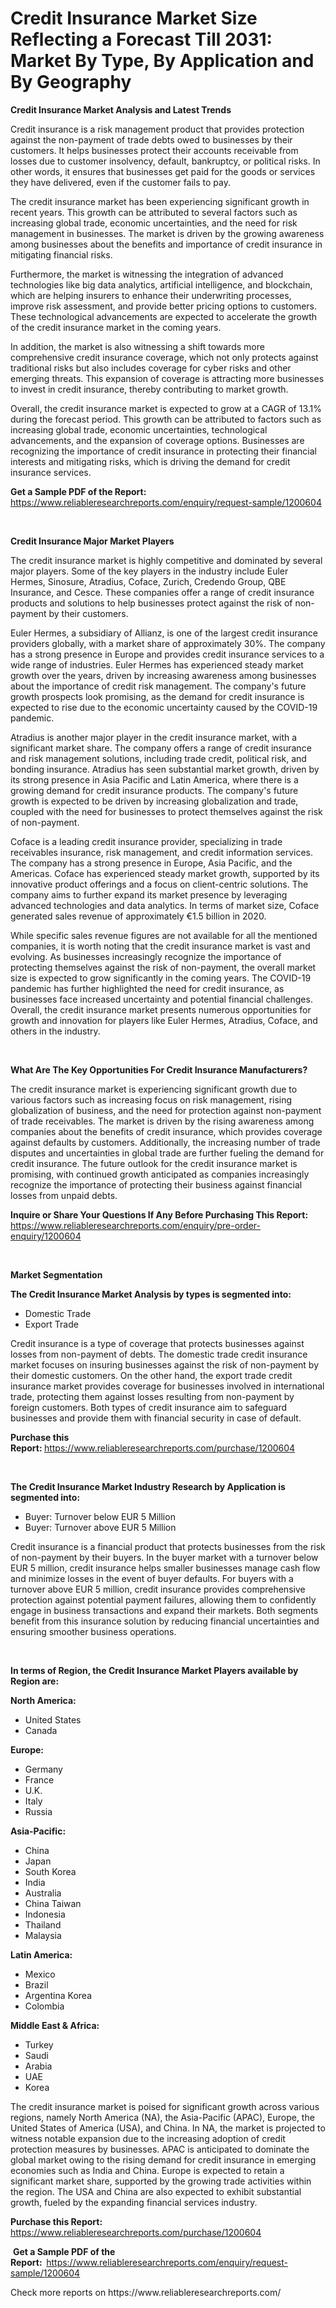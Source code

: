 <p><h1>Credit Insurance Market Size Reflecting a Forecast Till 2031: Market By Type, By Application and By Geography</h1></p><p><strong>Credit Insurance Market Analysis and Latest Trends</strong></p>
<p><p>Credit insurance is a risk management product that provides protection against the non-payment of trade debts owed to businesses by their customers. It helps businesses protect their accounts receivable from losses due to customer insolvency, default, bankruptcy, or political risks. In other words, it ensures that businesses get paid for the goods or services they have delivered, even if the customer fails to pay.</p><p>The credit insurance market has been experiencing significant growth in recent years. This growth can be attributed to several factors such as increasing global trade, economic uncertainties, and the need for risk management in businesses. The market is driven by the growing awareness among businesses about the benefits and importance of credit insurance in mitigating financial risks.</p><p>Furthermore, the market is witnessing the integration of advanced technologies like big data analytics, artificial intelligence, and blockchain, which are helping insurers to enhance their underwriting processes, improve risk assessment, and provide better pricing options to customers. These technological advancements are expected to accelerate the growth of the credit insurance market in the coming years.</p><p>In addition, the market is also witnessing a shift towards more comprehensive credit insurance coverage, which not only protects against traditional risks but also includes coverage for cyber risks and other emerging threats. This expansion of coverage is attracting more businesses to invest in credit insurance, thereby contributing to market growth.</p><p>Overall, the credit insurance market is expected to grow at a CAGR of 13.1% during the forecast period. This growth can be attributed to factors such as increasing global trade, economic uncertainties, technological advancements, and the expansion of coverage options. Businesses are recognizing the importance of credit insurance in protecting their financial interests and mitigating risks, which is driving the demand for credit insurance services.</p></p>
<p><strong>Get a Sample PDF of the Report:&nbsp;</strong> <a href="https://www.reliableresearchreports.com/enquiry/request-sample/1200604">https://www.reliableresearchreports.com/enquiry/request-sample/1200604</a></p>
<p>&nbsp;</p>
<p><strong>Credit Insurance Major Market Players</strong></p>
<p><p>The credit insurance market is highly competitive and dominated by several major players. Some of the key players in the industry include Euler Hermes, Sinosure, Atradius, Coface, Zurich, Credendo Group, QBE Insurance, and Cesce. These companies offer a range of credit insurance products and solutions to help businesses protect against the risk of non-payment by their customers.</p><p>Euler Hermes, a subsidiary of Allianz, is one of the largest credit insurance providers globally, with a market share of approximately 30%. The company has a strong presence in Europe and provides credit insurance services to a wide range of industries. Euler Hermes has experienced steady market growth over the years, driven by increasing awareness among businesses about the importance of credit risk management. The company's future growth prospects look promising, as the demand for credit insurance is expected to rise due to the economic uncertainty caused by the COVID-19 pandemic.</p><p>Atradius is another major player in the credit insurance market, with a significant market share. The company offers a range of credit insurance and risk management solutions, including trade credit, political risk, and bonding insurance. Atradius has seen substantial market growth, driven by its strong presence in Asia Pacific and Latin America, where there is a growing demand for credit insurance products. The company's future growth is expected to be driven by increasing globalization and trade, coupled with the need for businesses to protect themselves against the risk of non-payment.</p><p>Coface is a leading credit insurance provider, specializing in trade receivables insurance, risk management, and credit information services. The company has a strong presence in Europe, Asia Pacific, and the Americas. Coface has experienced steady market growth, supported by its innovative product offerings and a focus on client-centric solutions. The company aims to further expand its market presence by leveraging advanced technologies and data analytics. In terms of market size, Coface generated sales revenue of approximately €1.5 billion in 2020.</p><p>While specific sales revenue figures are not available for all the mentioned companies, it is worth noting that the credit insurance market is vast and evolving. As businesses increasingly recognize the importance of protecting themselves against the risk of non-payment, the overall market size is expected to grow significantly in the coming years. The COVID-19 pandemic has further highlighted the need for credit insurance, as businesses face increased uncertainty and potential financial challenges. Overall, the credit insurance market presents numerous opportunities for growth and innovation for players like Euler Hermes, Atradius, Coface, and others in the industry.</p></p>
<p>&nbsp;</p>
<p><strong>What Are The Key Opportunities For Credit Insurance Manufacturers?</strong></p>
<p><p>The credit insurance market is experiencing significant growth due to various factors such as increasing focus on risk management, rising globalization of business, and the need for protection against non-payment of trade receivables. The market is driven by the rising awareness among companies about the benefits of credit insurance, which provides coverage against defaults by customers. Additionally, the increasing number of trade disputes and uncertainties in global trade are further fueling the demand for credit insurance. The future outlook for the credit insurance market is promising, with continued growth anticipated as companies increasingly recognize the importance of protecting their business against financial losses from unpaid debts.</p></p>
<p><strong>Inquire or Share Your Questions If Any Before Purchasing This Report:</strong> <a href="https://www.reliableresearchreports.com/enquiry/pre-order-enquiry/1200604">https://www.reliableresearchreports.com/enquiry/pre-order-enquiry/1200604</a></p>
<p>&nbsp;</p>
<p><strong>Market Segmentation</strong></p>
<p><strong>The Credit Insurance Market Analysis by types is segmented into:</strong></p>
<p><ul><li>Domestic Trade</li><li>Export Trade</li></ul></p>
<p><p>Credit insurance is a type of coverage that protects businesses against losses from non-payment of debts. The domestic trade credit insurance market focuses on insuring businesses against the risk of non-payment by their domestic customers. On the other hand, the export trade credit insurance market provides coverage for businesses involved in international trade, protecting them against losses resulting from non-payment by foreign customers. Both types of credit insurance aim to safeguard businesses and provide them with financial security in case of default.</p></p>
<p><strong>Purchase this Report:&nbsp;</strong><a href="https://www.reliableresearchreports.com/purchase/1200604">https://www.reliableresearchreports.com/purchase/1200604</a></p>
<p>&nbsp;</p>
<p><strong>The Credit Insurance Market Industry Research by Application is segmented into:</strong></p>
<p><ul><li>Buyer: Turnover below EUR 5 Million</li><li>Buyer: Turnover above EUR 5 Million</li></ul></p>
<p><p>Credit insurance is a financial product that protects businesses from the risk of non-payment by their buyers. In the buyer market with a turnover below EUR 5 million, credit insurance helps smaller businesses manage cash flow and minimize losses in the event of buyer defaults. For buyers with a turnover above EUR 5 million, credit insurance provides comprehensive protection against potential payment failures, allowing them to confidently engage in business transactions and expand their markets. Both segments benefit from this insurance solution by reducing financial uncertainties and ensuring smoother business operations.</p></p>
<p>&nbsp;</p>
<p><strong>In terms of Region, the Credit Insurance Market Players available by Region are:</strong></p>
<p>
    <p> <strong> North America: </strong>
        <ul>
            <li>United States</li>
            <li>Canada</li>
        </ul>
        </p> 
    <p> <strong> Europe: </strong>
        <ul>
            <li>Germany</li>
            <li>France</li>
            <li>U.K.</li>
            <li>Italy</li>
            <li>Russia</li>
        </ul>
        </p> 
    <p> <strong> Asia-Pacific: </strong>
        <ul>
            <li>China</li>
            <li>Japan</li>
            <li>South Korea</li>
            <li>India</li>
            <li>Australia</li>
            <li>China Taiwan</li>
            <li>Indonesia</li>
            <li>Thailand</li>
            <li>Malaysia</li>
        </ul>
        </p> 
    <p> <strong> Latin America: </strong>
        <ul>
            <li>Mexico</li>
            <li>Brazil</li>
            <li>Argentina Korea</li>
            <li>Colombia</li>
        </ul>
        </p> 
    <p> <strong> Middle East & Africa: </strong>
        <ul>
            <li>Turkey</li>
            <li>Saudi</li>
            <li>Arabia</li>
            <li>UAE</li>
            <li>Korea</li>
        </ul>
    </p>
    </p>
<p><p>The credit insurance market is poised for significant growth across various regions, namely North America (NA), the Asia-Pacific (APAC), Europe, the United States of America (USA), and China. In NA, the market is projected to witness notable expansion due to the increasing adoption of credit protection measures by businesses. APAC is anticipated to dominate the global market owing to the rising demand for credit insurance in emerging economies such as India and China. Europe is expected to retain a significant market share, supported by the growing trade activities within the region. The USA and China are also expected to exhibit substantial growth, fueled by the expanding financial services industry.</p></p>
<p><strong>Purchase this Report: </strong><a href="https://www.reliableresearchreports.com/purchase/1200604">https://www.reliableresearchreports.com/purchase/1200604</a></p>
<p>&nbsp;<strong>Get a Sample PDF of the Report:&nbsp;&nbsp;</strong><a href="https://www.reliableresearchreports.com/enquiry/request-sample/1200604">https://www.reliableresearchreports.com/enquiry/request-sample/1200604</a></p>
<p><strong></strong></p>
<p>Check more reports on https://www.reliableresearchreports.com/</p>